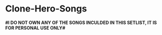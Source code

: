 # Clone-Hero-Songs
**#I DO NOT OWN ANY OF THE SONGS INCULDED IN THIS SETLIST, IT IS FOR PERSONAL USE ONLY#**
